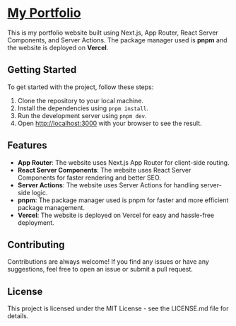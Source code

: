 # [My Portfolio](rajeevshrestha.info.np)

This is my portfolio website built using Next.js, App Router, React Server Components, and Server Actions. The package manager used is **pnpm** and the website is deployed on **Vercel**.

## Getting Started

To get started with the project, follow these steps:

1. Clone the repository to your local machine.
2. Install the dependencies using `pnpm install`.
3. Run the development server using `pnpm dev`.
4. Open <http://localhost:3000> with your browser to see the result.

## Features

- **App Router**: The website uses Next.js App Router for client-side routing.
- **React Server Components**: The website uses React Server Components for faster rendering and better SEO.
- **Server Actions**: The website uses Server Actions for handling server-side logic.
- **pnpm**: The package manager used is pnpm for faster and more efficient package management.
- **Vercel**: The website is deployed on Vercel for easy and hassle-free deployment.

## Contributing

Contributions are always welcome! If you find any issues or have any suggestions, feel free to open an issue or submit a pull request.

## License

This project is licensed under the MIT License - see the LICENSE.md file for details.
